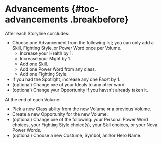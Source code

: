 # Advancements {#toc-advancements .breakbefore}

After each Storyline concludes:

- Choose one Advancement from the following list; you can only add a Skill, Fighting Style, or Power Word once per Volume.
  - Increase your Health by 1.
  - Increase your Might by 1.
  - Add one Skill.
  - Add one Power Word from any class.
  - Add one Fighting Style.
- If you had the Spotlight, increase any one Facet by 1.
- (optional) Change one of your Ideals to any other word.
- (optional) Change your Opportunity if you haven't already taken it.

At the end of each Volume:

- Pick a new Class ability from the new Volume or a previous Volume.
- Create a new Opportunity for the new Volume.
- (optional) Change one of the following: your Personal Power Word choices, your Fighting Style choice(s), your Skill choices, or your Nova Power Words.
- (optional) Choose a new Costume, Symbol, and/or Hero Name.

